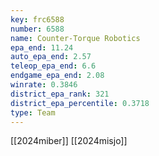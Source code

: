 ```yaml
---
key: frc6588
number: 6588
name: Counter-Torque Robotics
epa_end: 11.24
auto_epa_end: 2.57
teleop_epa_end: 6.6
endgame_epa_end: 2.08
winrate: 0.3846
district_epa_rank: 321
district_epa_percentile: 0.3718
type: Team
---
```

[[2024miber]]
[[2024misjo]]

